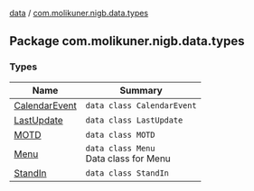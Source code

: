 [data](../index.md) / [com.molikuner.nigb.data.types](./index.md)

## Package com.molikuner.nigb.data.types

### Types

| Name | Summary |
|---|---|
| [CalendarEvent](-calendar-event/index.md) | `data class CalendarEvent` |
| [LastUpdate](-last-update/index.md) | `data class LastUpdate` |
| [MOTD](-m-o-t-d/index.md) | `data class MOTD` |
| [Menu](-menu/index.md) | `data class Menu`<br>Data class for Menu |
| [StandIn](-stand-in/index.md) | `data class StandIn` |
